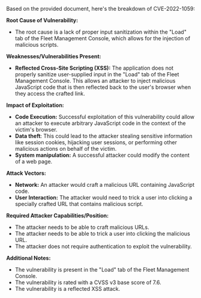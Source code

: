 Based on the provided document, here's the breakdown of CVE-2022-1059:

**Root Cause of Vulnerability:**
- The root cause is a lack of proper input sanitization within the "Load" tab of the Fleet Management Console, which allows for the injection of malicious scripts.

**Weaknesses/Vulnerabilities Present:**
- **Reflected Cross-Site Scripting (XSS):** The application does not properly sanitize user-supplied input in the "Load" tab of the Fleet Management Console. This allows an attacker to inject malicious JavaScript code that is then reflected back to the user's browser when they access the crafted link.

**Impact of Exploitation:**
- **Code Execution:** Successful exploitation of this vulnerability could allow an attacker to execute arbitrary JavaScript code in the context of the victim's browser.
- **Data theft**: This could lead to the attacker stealing sensitive information like session cookies, hijacking user sessions, or performing other malicious actions on behalf of the victim.
- **System manipulation:** A successful attacker could modify the content of a web page.

**Attack Vectors:**
- **Network:** An attacker would craft a malicious URL containing JavaScript code.
- **User Interaction:** The attacker would need to trick a user into clicking a specially crafted URL that contains malicious script.

**Required Attacker Capabilities/Position:**
- The attacker needs to be able to craft malicious URLs.
- The attacker needs to be able to trick a user into clicking the malicious URL.
- The attacker does not require authentication to exploit the vulnerability.

**Additional Notes:**
- The vulnerability is present in the "Load" tab of the Fleet Management Console.
- The vulnerability is rated with a CVSS v3 base score of 7.6.
- The vulnerability is a reflected XSS attack.
